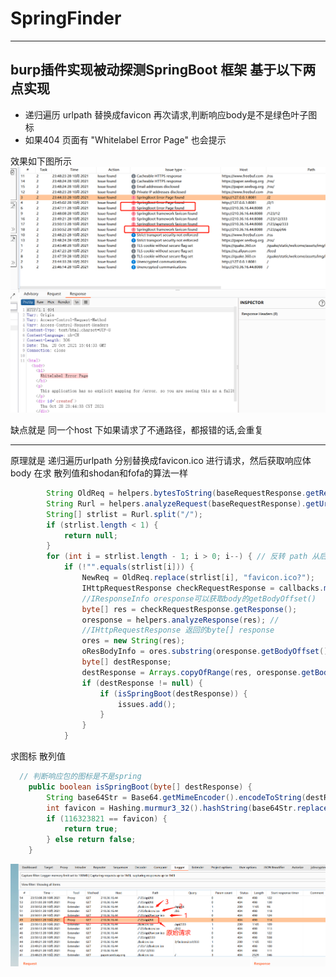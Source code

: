 # SpringFinder 
***
## burp插件实现被动探测SpringBoot 框架 基于以下两点实现
- 递归遍历 urlpath 替换成favicon 再次请求,判断响应body是不是绿色叶子图标
- 如果404 页面有 "Whitelabel Error Page" 也会提示

效果如下图所示
![img](images/img.png)

缺点就是 同一个host 下如果请求了不通路径，都报错的话,会重复
***
原理就是 递归遍历urlpath 分别替换成favicon.ico 进行请求，然后获取响应体body 在求 散列值和shodan和fofa的算法一样

```java
        String OldReq = helpers.bytesToString(baseRequestResponse.getRequest());
        String Rurl = helpers.analyzeRequest(baseRequestResponse).getUrl().getPath();
        String[] strlist = Rurl.split("/");
        if (strlist.length < 1) {
            return null;
        }
        for (int i = strlist.length - 1; i > 0; i--) { // 反转 path 从后
            if (!"".equals(strlist[i])) {
                NewReq = OldReq.replace(strlist[i], "favicon.ico?");
                IHttpRequestResponse checkRequestResponse = callbacks.makeHttpRequest(baseRequestResponse.getHttpService(), helpers.stringToBytes(NewReq));
                //IResponseInfo oresponse可以获取body的getBodyOffset()
                byte[] res = checkRequestResponse.getResponse();
                oresponse = helpers.analyzeResponse(res); //
                //IHttpRequestResponse 返回的byte[] response
                ores = new String(res);
                oResBodyInfo = ores.substring(oresponse.getBodyOffset());
                byte[] destResponse;
                destResponse = Arrays.copyOfRange(res, oresponse.getBodyOffset(), res.length);
                if (destResponse != null) {
                    if (isSpringBoot(destResponse)) {
                        issues.add();                        
                    }
                }
            }
```
求图标 散列值
```java
  // 判断响应包的图标是不是spring
    public boolean isSpringBoot(byte[] destResponse) {
        String base64Str = Base64.getMimeEncoder().encodeToString(destResponse);
        int favicon = Hashing.murmur3_32().hashString(base64Str.replace("\r", "") + "\n", StandardCharsets.UTF_8).asInt();
        if (116323821 == favicon) {
            return true;
        } else return false;
    }

```
![img](images/logger.png)